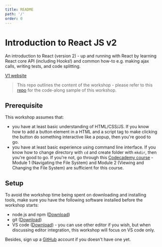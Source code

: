 ```yaml
---
title: README
path: '/'
order: 0
---
```


# Introduction to React JS v2

An introduction to React (version 2) - up and running with React by learning React core API (including Hooks!) and common how-to e.g. making ajax calls, writing tests, and code splitting.

[V1 website][v1-website]

> This repo outlines the content of the workshop - please refer to this [repo][code-along-repo] for the code-along sample of this workshop.

## Prerequisite

This workshop assumes that:

- you have at least basic understanding of HTML/CSS/JS. If you know how to add a button element in a HTML and a script tag to make clicking the button do something interactive like a popup, then you're good to go.
- you have at least basic experience using command line interface. If you know how to change directory with `cd` and create folder with `mkdir`, then you're good to go. If you're not, go through this [Codecademy course][cli-course] - Module 1 (Navigating the File System) and Module 2 (Viewing and Changing the File System) are sufficient for this course.

## Setup

To avoid the workshop time being spent on downloading and installing tools, make sure you have the following software installed before the workshop starts:

- node.js and npm ([Download](https://nodejs.org/en/download/))
- git ([Download](https://git-scm.com/downloads))
- VS code ([Download](https://code.visualstudio.com/Download)) - you can use other editor if you wish, but when discussing editor integration, this workshop will focus on VS code only.

Besides, sign up a [GitHub] account if you doesn't have one yet.

[v1-website]: https://intro-to-react-js.netlify.com/
[code-along-repo]: https://github.com/malcolm-kee/react-movie-app-v2
[cli-course]: https://www.codecademy.com/learn/learn-the-command-line
[github]: https://github.com/
